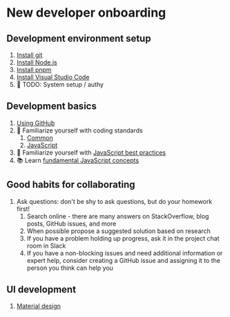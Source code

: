 # New developer onboarding

## Development environment setup

1. [Install git](tools/git.md)
1. [Install Node.js](tools/nodejs.md)
1. [Install pnpm](tools/npm.md)
1. [Install Visual Studio Code](tools/code-editor.md#installation-and-configuration)
1. :construction: TODO: System setup / authy

## Development basics

1. [Using GitHub](tools/github.md)
1. :bookmark_tabs: Familiarize yourself with coding standards
	1. [Common](standards/common.md)
	1. [JavaScript](standards/javascript.md)
1. :bookmark_tabs: Familiarize yourself with [JavaScript best practices](bestpractices/javascript.md)
1. :books: Learn [fundamental JavaScript concepts](languages/javascript.md#fundamental-concepts)

## Good habits for collaborating

1. Ask questions: don't be shy to ask questions, but do your homework first!
	1. Search online - there are many answers on StackOverflow, blog posts, GitHub issues, and more
	1. When possible propose a suggested solution based on research
	1. If you have a problem holding up progress, ask it in the project chat room in Slack
	1. If you have a non-blocking issues and need additional information or expert help, consider creating a GitHub issue and assigning it to the person you think can help you

## UI development

1. [Material design](https://material.io/guidelines/)
